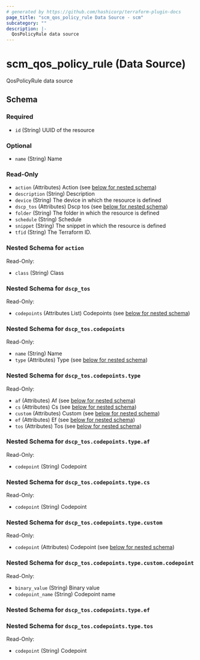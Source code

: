 ```yaml
---
# generated by https://github.com/hashicorp/terraform-plugin-docs
page_title: "scm_qos_policy_rule Data Source - scm"
subcategory: ""
description: |-
  QosPolicyRule data source
---
```


# scm_qos_policy_rule (Data Source)

QosPolicyRule data source



<!-- schema generated by tfplugindocs -->
## Schema

### Required

- `id` (String) UUID of the resource

### Optional

- `name` (String) Name

### Read-Only

- `action` (Attributes) Action (see [below for nested schema](#nestedatt--action))
- `description` (String) Description
- `device` (String) The device in which the resource is defined
- `dscp_tos` (Attributes) Dscp tos (see [below for nested schema](#nestedatt--dscp_tos))
- `folder` (String) The folder in which the resource is defined
- `schedule` (String) Schedule
- `snippet` (String) The snippet in which the resource is defined
- `tfid` (String) The Terraform ID.

<a id="nestedatt--action"></a>
### Nested Schema for `action`

Read-Only:

- `class` (String) Class


<a id="nestedatt--dscp_tos"></a>
### Nested Schema for `dscp_tos`

Read-Only:

- `codepoints` (Attributes List) Codepoints (see [below for nested schema](#nestedatt--dscp_tos--codepoints))

<a id="nestedatt--dscp_tos--codepoints"></a>
### Nested Schema for `dscp_tos.codepoints`

Read-Only:

- `name` (String) Name
- `type` (Attributes) Type (see [below for nested schema](#nestedatt--dscp_tos--codepoints--type))

<a id="nestedatt--dscp_tos--codepoints--type"></a>
### Nested Schema for `dscp_tos.codepoints.type`

Read-Only:

- `af` (Attributes) Af (see [below for nested schema](#nestedatt--dscp_tos--codepoints--type--af))
- `cs` (Attributes) Cs (see [below for nested schema](#nestedatt--dscp_tos--codepoints--type--cs))
- `custom` (Attributes) Custom (see [below for nested schema](#nestedatt--dscp_tos--codepoints--type--custom))
- `ef` (Attributes) Ef (see [below for nested schema](#nestedatt--dscp_tos--codepoints--type--ef))
- `tos` (Attributes) Tos (see [below for nested schema](#nestedatt--dscp_tos--codepoints--type--tos))

<a id="nestedatt--dscp_tos--codepoints--type--af"></a>
### Nested Schema for `dscp_tos.codepoints.type.af`

Read-Only:

- `codepoint` (String) Codepoint


<a id="nestedatt--dscp_tos--codepoints--type--cs"></a>
### Nested Schema for `dscp_tos.codepoints.type.cs`

Read-Only:

- `codepoint` (String) Codepoint


<a id="nestedatt--dscp_tos--codepoints--type--custom"></a>
### Nested Schema for `dscp_tos.codepoints.type.custom`

Read-Only:

- `codepoint` (Attributes) Codepoint (see [below for nested schema](#nestedatt--dscp_tos--codepoints--type--custom--codepoint))

<a id="nestedatt--dscp_tos--codepoints--type--custom--codepoint"></a>
### Nested Schema for `dscp_tos.codepoints.type.custom.codepoint`

Read-Only:

- `binary_value` (String) Binary value
- `codepoint_name` (String) Codepoint name



<a id="nestedatt--dscp_tos--codepoints--type--ef"></a>
### Nested Schema for `dscp_tos.codepoints.type.ef`


<a id="nestedatt--dscp_tos--codepoints--type--tos"></a>
### Nested Schema for `dscp_tos.codepoints.type.tos`

Read-Only:

- `codepoint` (String) Codepoint
